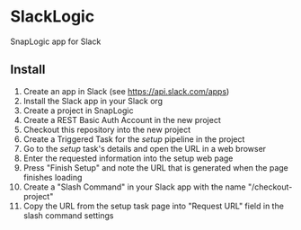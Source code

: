 # SlackLogic
SnapLogic app for Slack

## Install

1. Create an app in Slack (see https://api.slack.com/apps)
1. Install the Slack app in your Slack org
1. Create a project in SnapLogic
1. Create a REST Basic Auth Account in the new project
1. Checkout this repository into the new project
1. Create a Triggered Task for the _setup_ pipeline in the project
1. Go to the _setup_ task's details and open the URL in a web browser
1. Enter the requested information into the setup web page
1. Press "Finish Setup" and note the URL that is generated when the page finishes loading
1. Create a "Slash Command" in your Slack app with the name "/checkout-project"
1. Copy the URL from the setup task page into "Request URL" field in the slash command settings
